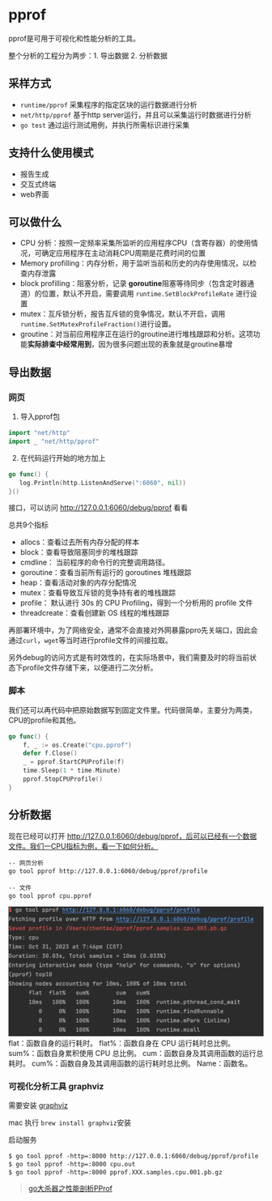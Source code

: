 # pprof

pprof是可用于可视化和性能分析的工具。

整个分析的工程分为两步：1. 导出数据 2. 分析数据
## 采样方式
- `runtime/pprof` 采集程序的指定区块的运行数据进行分析
- `net/http/pprof` 基于http server运行，并且可以采集运行时数据进行分析
- `go test` 通过运行测试用例，并执行所需标识进行采集

## 支持什么使用模式
- 报告生成
- 交互式终端
- web界面

## 可以做什么
- CPU 分析：按照一定频率采集所监听的应用程序CPU（含寄存器）的使用情况，可确定应用程序在主动消耗CPU周期是花费时间的位置
- Memory profilling：内存分析，用于监听当前和历史的内存使用情况，以检查内存泄露
- block profilling：阻塞分析，记录 **goroutine**阻塞等待同步（包含定时器通道）的位置，默认不开启，需要调用 `runtime.SetBlockProfileRate` 进行设置
- mutex：互斥锁分析，报告互斥锁的竞争情况，默认不开启，调用`runtime.SetMutexProfileFraction()`进行设置。
- groutine：对当前应用程序正在运行的groutine进行堆栈跟踪和分析。这项功能**实际排查中经常用到**，因为很多问题出现的表象就是groutine暴增

## 导出数据

### 网页
1. 导入pprof包
```go
import "net/http"
import _ "net/http/pprof"
```
2. 在代码运行开始的地方加上
```go
go func() {
   log.Println(http.ListenAndServe(":6060", nil))  
}()
```
接口，可以访问 http://127.0.0.1:6060/debug/pprof 看看

总共9个指标
- allocs：查看过去所有内存分配的样本
- block：查看导致阻塞同步的堆栈跟踪
- cmdline： 当前程序的命令行的完整调用路径。
- goroutine：查看当前所有运行的 goroutines 堆栈跟踪
- heap：查看活动对象的内存分配情况
- mutex：查看导致互斥锁的竞争持有者的堆栈跟踪
- profile： 默认进行 30s 的 CPU Profiling，得到一个分析用的 profile 文件
- threadcreate：查看创建新 OS 线程的堆栈跟踪

再部署环境中，为了网络安全，通常不会直接对外网暴露ppro先关端口，因此会通过`curl`，`wget`等当时进行profile文件的间接拉取。

另外debug的访问方式是有时效性的，在实际场景中，我们需要及时的将当前状态下profile文件存储下来，以便进行二次分析。

### 脚本
我们还可以再代码中把原始数据写到固定文件里。代码很简单，主要分为两类，CPU的profile和其他。
```go
go func() {
    f, _ := os.Create("cpu.pprof")
    defer f.Close()
    _ = pprof.StartCPUProfile(f)
    time.Sleep(1 * time.Minute)
    pprof.StopCPUProfile()
}
```

## 分析数据
现在已经可以打开 http://127.0.0.1:6060/debug/pprof，后可以已经有一个数据文件。我们一CPU指标为例，看一下如何分析。

```
-- 网页分析
go tool pprof http://127.0.0.1:6060/debug/pprof/profile

-- 文件
go tool pprof cpu.pprof 
```

![](assets/16987536419849.jpg)
flat：函数自身的运行耗时。
flat%：函数自身在 CPU 运行耗时总比例。
sum%：函数自身累积使用 CPU 总比例。
cum：函数自身及其调用函数的运行总耗时。
cum%：函数自身及其调用函数的运行耗时总比例。
Name：函数名。

### 可视化分析工具 graphviz
需要安装 [graphviz](https://graphviz.org/download/)

mac 执行 `brew install graphviz`安装

启动服务
```
$ go tool pprof -http=:8000 http://127.0.0.1:6060/debug/pprof/profile
$ go tool pprof -http=:8000 cpu.out
$ go tool pprof -http=:8000 pprof.XXX.samples.cpu.001.pb.gz
```



> [go大杀器之性能剖析PProf](https://golang2.eddycjy.com/posts/ch6/01-pprof-1/)

